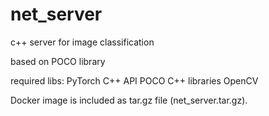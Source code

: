 # net_server
c++ server for image classification

based on POCO library

required libs:
  PyTorch C++ API
  POCO C++ libraries
  OpenCV
  
Docker image is included as tar.gz file (net_server.tar.gz).
